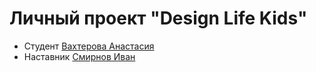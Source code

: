 # Личный проект "Design Life Kids"

* Студент [Вахтерова Анастасия](http://t.me/Vakhterova)
* Наставник [Смирнов Иван](https://t.me/ducker_t)
